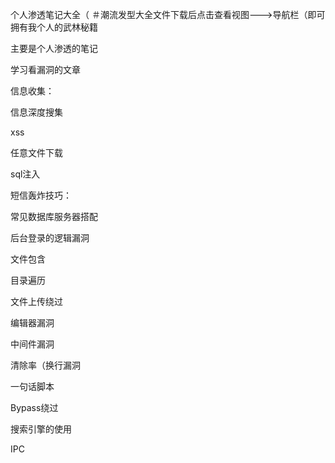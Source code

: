 
个人渗透笔记大全（
＃潮流发型大全文件下载后点击查看视图--->导航栏（即可拥有我个人的武林秘籍

主要是个人渗透的笔记

学习看漏洞的文章

信息收集：

信息深度搜集

xss

任意文件下载

sql注入

短信轰炸技巧：

常见数据库服务器搭配

后台登录的逻辑漏洞

文件包含

目录遍历

文件上传绕过

编辑器漏洞

中间件漏洞

清除率（换行漏洞

一句话脚本

Bypass绕过

搜索引擎的使用

IPC




